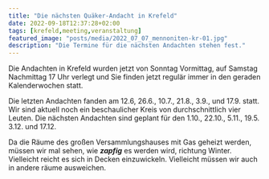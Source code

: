```yaml
---
title: "Die nächsten Quäker-Andacht in Krefeld"
date: 2022-09-18T12:37:28+02:00
tags: [krefeld,meeting,veranstaltung]
featured_image: "posts/media/2022_07_07_mennoniten-kr-01.jpg"
description: "Die Termine für die nächsten Andachten stehen fest."
---
```


Die Andachten in Krefeld wurden jetzt von Sonntag Vormittag, auf Samstag Nachmittag 17 Uhr verlegt und Sie finden jetzt regulär immer in den geraden Kalenderwochen statt.

Die letzten Andachten fanden am 12.6, 26.6., 10.7., 21.8., 3.9., und 17.9. statt. Wir sind aktuell noch ein beschaulicher Kreis von durchschnittlich vier Leuten. Die nächsten Andachten sind geplant für den 1.10., 22.10., 5.11., 19.5. 3.12. und 17.12.

Da die Räume des großen Versammlungshauses mit Gas geheizt werden, müssen wir mal sehen, wie ***zapfig*** es werden wird, richtung Winter. Vielleicht reicht es sich in Decken einzuwickeln. Vielleicht müssen wir auch in andere räume ausweichen.